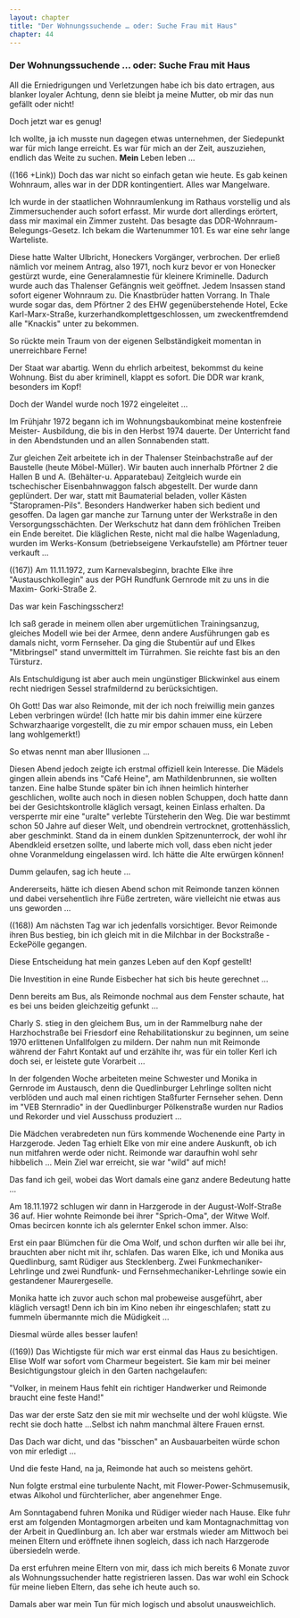 ```yaml
---  
layout: chapter
title: "Der Wohnungssuchende … oder: Suche Frau mit Haus"
chapter: 44
---  
```


### Der Wohnungssuchende … oder: Suche Frau mit Haus

All die Erniedrigungen und Verletzungen habe ich bis dato ertragen, aus
blanker loyaler Achtung, denn sie bleibt ja meine Mutter, ob mir das nun
gefällt oder nicht!

Doch jetzt war es genug!

Ich wollte, ja ich musste nun dagegen etwas unternehmen, der Siedepunkt war
für mich lange erreicht. Es war für mich an der Zeit, auszuziehen, endlich das
Weite zu suchen. **Mein** Leben leben …

((166 +Link)) Doch das war nicht so einfach getan wie heute. Es gab keinen
Wohnraum, alles war in der DDR kontingentiert. Alles war Mangelware.

Ich wurde in der staatlichen Wohnraumlenkung im Rathaus vorstellig und als
Zimmersuchender auch sofort erfasst. Mir wurde dort allerdings erörtert, dass
mir maximal ein Zimmer zusteht. Das besagte das DDR-Wohnraum-Belegungs-Gesetz.
Ich bekam die Wartenummer 101. Es war eine sehr lange Warteliste.

Diese hatte Walter Ulbricht, Honeckers Vorgänger, verbrochen. Der erließ
nämlich vor meinem Antrag, also 1971, noch kurz bevor er von Honecker gestürzt
wurde, eine Generalamnestie für kleinere Kriminelle. Dadurch wurde auch das
Thalenser Gefängnis weit geöffnet. Jedem Insassen stand sofort eigener
Wohnraum zu. Die Knastbrüder hatten Vorrang. In Thale wurde sogar das, dem
Pförtner 2 des EHW gegenüberstehende Hotel, Ecke Karl-Marx-Straße,
kurzerhandkomplettgeschlossen, um zweckentfremdend alle "Knackis" unter zu
bekommen.

So rückte mein Traum von der eigenen Selbständigkeit momentan in unerreichbare
Ferne!

Der Staat war abartig. Wenn du ehrlich arbeitest, bekommst du keine Wohnung.
Bist du aber kriminell, klappt es sofort. Die DDR war krank, besonders im
Kopf!

Doch der Wandel wurde noch 1972 eingeleitet …

Im Frühjahr 1972 begann ich im Wohnungsbaukombinat meine kostenfreie Meister-
Ausbildung, die bis in den Herbst 1974 dauerte. Der Unterricht fand in den
Abendstunden und an allen Sonnabenden statt.

Zur gleichen Zeit arbeitete ich in der Thalenser Steinbachstraße auf der
Baustelle (heute Möbel-Müller). Wir bauten auch innerhalb Pförtner 2 die
Hallen B und A. (Behälter-u. Apparatebau) Zeitgleich wurde ein tschechischer
Eisenbahnwaggon falsch abgestellt. Der wurde dann geplündert. Der war, statt
mit Baumaterial beladen, voller Kästen "Staropramen-Pils". Besonders
Handwerker haben sich bedient und gesoffen. Da lagen gar manche zur Tarnung
unter der Werkstraße in den Versorgungsschächten. Der Werkschutz hat dann dem
fröhlichen Treiben ein Ende bereitet. Die kläglichen Reste, nicht mal die
halbe Wagenladung, wurden im Werks-Konsum (betriebseigene Verkaufstelle) am
Pförtner teuer verkauft …

((167)) Am 11.11.1972, zum Karnevalsbeginn, brachte Elke ihre
"Austauschkollegin" aus der PGH Rundfunk Gernrode mit zu uns in die Maxim-
Gorki-Straße 2.

Das war kein Faschingsscherz!

Ich saß gerade in meinem ollen aber urgemütlichen Trainingsanzug, gleiches
Modell wie bei der Armee, denn andere Ausführungen gab es damals nicht, vorm
Fernseher. Da ging die Stubentür auf und Elkes "Mitbringsel" stand
unvermittelt im Türrahmen. Sie reichte fast bis an den Türsturz.

Als Entschuldigung ist aber auch mein ungünstiger Blickwinkel aus einem recht
niedrigen Sessel strafmildernd zu berücksichtigen.

Oh Gott! Das war also Reimonde, mit der ich noch freiwillig mein ganzes Leben
verbringen würde! (Ich hatte mir bis dahin immer eine kürzere Schwarzhaarige
vorgestellt, die zu mir empor schauen muss, ein Leben lang wohlgemerkt!)

So etwas nennt man aber Illusionen …

Diesen Abend jedoch zeigte ich erstmal offiziell kein Interesse. Die Mädels
gingen allein abends ins "Café Heine", am Mathildenbrunnen, sie wollten
tanzen. Eine halbe Stunde später bin ich ihnen heimlich hinterher geschlichen,
wollte auch noch in diesen noblen Schuppen, doch hatte dann bei der
Gesichtskontrolle kläglich versagt, keinen Einlass erhalten. Da versperrte mir
eine "uralte" verlebte Türsteherin den Weg. Die war bestimmt schon 50 Jahre
auf dieser Welt, und obendrein vertrocknet, grottenhässlich, aber geschminkt.
Stand da in einem dunklen Spitzenunterrock, der wohl ihr Abendkleid ersetzen
sollte, und laberte mich voll, dass eben nicht jeder ohne Voranmeldung
eingelassen wird. Ich hätte die Alte erwürgen können!

Dumm gelaufen, sag ich heute …

Andererseits, hätte ich diesen Abend schon mit Reimonde tanzen können und
dabei versehentlich ihre Füße zertreten, wäre vielleicht nie etwas aus uns
geworden …

((168)) Am nächsten Tag war ich jedenfalls vorsichtiger. Bevor Reimonde ihren
Bus bestieg, bin ich gleich mit in die Milchbar in der Bockstraße - EckePölle
gegangen.

Diese Entscheidung hat mein ganzes Leben auf den Kopf gestellt!

Die Investition in eine Runde Eisbecher hat sich bis heute gerechnet …

Denn bereits am Bus, als Reimonde nochmal aus dem Fenster schaute, hat es bei
uns beiden gleichzeitig gefunkt …

Charly S. stieg in den gleichem Bus, um in der Rammelburg nahe der
Harzhochstraße bei Friesdorf eine Rehabilitationskur zu beginnen, um seine
1970 erlittenen Unfallfolgen zu mildern. Der nahm nun mit Reimonde während der
Fahrt Kontakt auf und erzählte ihr, was für ein toller Kerl ich doch sei, er
leistete gute Vorarbeit …

In der folgenden Woche arbeiteten meine Schwester und Monika in Gernrode im
Austausch, denn die Quedlinburger Lehrlinge sollten nicht verblöden und auch
mal einen richtigen Staßfurter Fernseher sehen. Denn im "VEB Sternradio" in
der Quedlinburger Pölkenstraße wurden nur Radios und Rekorder und viel
Ausschuss produziert …

Die Mädchen verabredeten nun fürs kommende Wochenende eine Party in
Harzgerode. Jeden Tag erhielt Elke von mir eine andere Auskunft, ob ich nun
mitfahren werde oder nicht. Reimonde war daraufhin wohl sehr hibbelich … Mein
Ziel war erreicht, sie war "wild" auf mich!

Das fand ich geil, wobei das Wort damals eine ganz andere Bedeutung hatte …

Am 18.11.1972 schlugen wir dann in Harzgerode in der August-Wolf-Straße 36
auf. Hier wohnte Reimonde bei ihrer "Sprich-Oma", der Witwe Wolf. Omas
becircen konnte ich als gelernter Enkel schon immer. Also:

Erst ein paar Blümchen für die Oma Wolf, und schon durften wir alle bei ihr,
brauchten aber nicht mit ihr, schlafen. Das waren Elke, ich und Monika aus
Quedlinburg, samt Rüdiger aus Stecklenberg. Zwei Funkmechaniker-Lehrlinge und
zwei Rundfunk- und Fernsehmechaniker-Lehrlinge sowie ein gestandener
Maurergeselle.

Monika hatte ich zuvor auch schon mal probeweise ausgeführt, aber kläglich
versagt! Denn ich bin im Kino neben ihr eingeschlafen; statt zu fummeln
übermannte mich die Müdigkeit …

Diesmal würde alles besser laufen!

((169)) Das Wichtigste für mich war erst einmal das Haus zu besichtigen. Elise
Wolf war sofort vom Charmeur begeistert. Sie kam mir bei meiner
Besichtigungstour gleich in den Garten nachgelaufen:

"Volker, in meinem Haus fehlt ein richtiger Handwerker und Reimonde braucht
eine feste Hand!"

Das war der erste Satz den sie mit mir wechselte und der wohl klügste. Wie
recht sie doch hatte …Selbst ich nahm manchmal ältere Frauen ernst.

Das Dach war dicht, und das "bisschen" an Ausbauarbeiten würde schon von mir
erledigt …

Und die feste Hand, na ja, Reimonde hat auch so meistens gehört.

Nun folgte erstmal eine turbulente Nacht, mit Flower-Power-Schmusemusik, etwas
Alkohol und fürchterlicher, aber angenehmer Enge.

Am Sonntagabend fuhren Monika und Rüdiger wieder nach Hause. Elke fuhr erst am
folgenden Montagmorgen arbeiten und kam Montagnachmittag von der Arbeit in
Quedlinburg an. Ich aber war erstmals wieder am Mittwoch bei meinen Eltern und
eröffnete ihnen sogleich, dass ich nach Harzgerode übersiedeln werde.

Da erst erfuhren meine Eltern von mir, dass ich mich bereits 6 Monate zuvor
als Wohnungssuchender hatte registrieren lassen. Das war wohl ein Schock für
meine lieben Eltern, das sehe ich heute auch so.

Damals aber war mein Tun für mich logisch und absolut unausweichlich.

